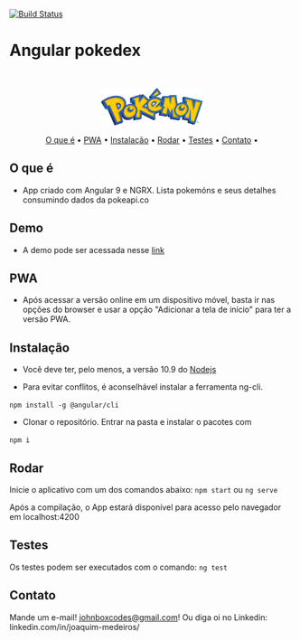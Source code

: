 [![Build Status](https://travis-ci.com/medeirosjoaquim/ng-pokedex.svg?token=Nfdt9KzNxomwmeF6q4cR&branch=master)](https://travis-ci.com/medeirosjoaquim/ng-pokedex)

# Angular pokedex

<br />
<p align="center">
    <img src="./logo.png" alt="Logo" width="180">
<p align="center">
  <a href="#o-que-é">O que é</a> •
  <a href="#pwa">PWA</a> •
  <a href="#instalação">Instalação</a> •
  <a href="#rodar">Rodar</a> •
  <a href="#testes">Testes</a> •
  <a href="#contact">Contato</a> •
</p>

## O que é

* App criado com Angular 9 e NGRX. Lista pokemóns e seus detalhes consumindo dados da pokeapi.co

## Demo
* A demo pode ser acessada nesse <a href="https://ngrx-pokedex.herokuapp.com">link</a>

## PWA

* Após acessar a versão online em um dispositivo móvel, basta ir nas opções do browser e usar a opção "Adicionar a tela de início" para ter a versão PWA.

## Instalação

* Você deve ter, pelo menos, a versão 10.9 do <a href="https://nodejs.org/en/">Nodejs</a>

* Para evitar conflitos, é aconselhável instalar a ferramenta ng-cli.

```npm install -g @angular/cli```

* Clonar o repositório. Entrar na pasta e instalar o pacotes com

```npm i```

## Rodar

Inicie o aplicativo com um dos comandos abaixo:
```npm start``` ou ```ng serve```

Após a compilação, o App estará disponível para acesso
pelo navegador em localhost:4200

## Testes

Os testes podem ser executados com o comando:
```ng test```
## Contato

Mande um e-mail! johnboxcodes@gmail.com! Ou diga oi no Linkedin:
linkedin.com/in/joaquim-medeiros/

